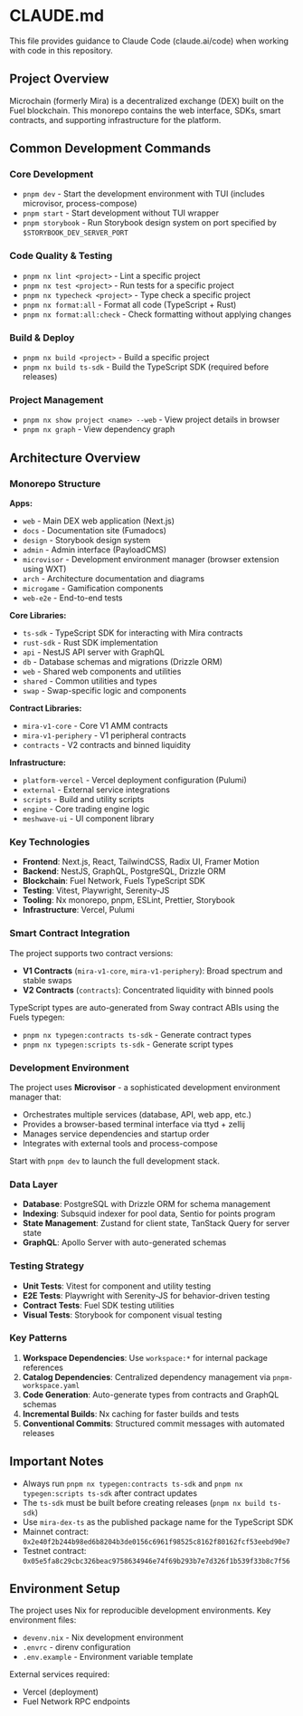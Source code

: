 # CLAUDE.md

This file provides guidance to Claude Code (claude.ai/code) when working with code in this repository.

## Project Overview

Microchain (formerly Mira) is a decentralized exchange (DEX) built on the Fuel blockchain. This monorepo contains the web interface, SDKs, smart contracts, and supporting infrastructure for the platform.

## Common Development Commands

### Core Development
- `pnpm dev` - Start the development environment with TUI (includes microvisor, process-compose)
- `pnpm start` - Start development without TUI wrapper 
- `pnpm storybook` - Run Storybook design system on port specified by `$STORYBOOK_DEV_SERVER_PORT`

### Code Quality & Testing
- `pnpm nx lint <project>` - Lint a specific project
- `pnpm nx test <project>` - Run tests for a specific project  
- `pnpm nx typecheck <project>` - Type check a specific project
- `pnpm nx format:all` - Format all code (TypeScript + Rust)
- `pnpm nx format:all:check` - Check formatting without applying changes

### Build & Deploy
- `pnpm nx build <project>` - Build a specific project
- `pnpm nx build ts-sdk` - Build the TypeScript SDK (required before releases)

### Project Management
- `pnpm nx show project <name> --web` - View project details in browser
- `pnpm nx graph` - View dependency graph

## Architecture Overview

### Monorepo Structure

**Apps:**
- `web` - Main DEX web application (Next.js)
- `docs` - Documentation site (Fumadocs)
- `design` - Storybook design system
- `admin` - Admin interface (PayloadCMS)
- `microvisor` - Development environment manager (browser extension using WXT)
- `arch` - Architecture documentation and diagrams
- `microgame` - Gamification components
- `web-e2e` - End-to-end tests

**Core Libraries:**
- `ts-sdk` - TypeScript SDK for interacting with Mira contracts
- `rust-sdk` - Rust SDK implementation
- `api` - NestJS API server with GraphQL
- `db` - Database schemas and migrations (Drizzle ORM)
- `web` - Shared web components and utilities
- `shared` - Common utilities and types
- `swap` - Swap-specific logic and components

**Contract Libraries:**
- `mira-v1-core` - Core V1 AMM contracts
- `mira-v1-periphery` - V1 peripheral contracts  
- `contracts` - V2 contracts and binned liquidity

**Infrastructure:**
- `platform-vercel` - Vercel deployment configuration (Pulumi)
- `external` - External service integrations
- `scripts` - Build and utility scripts
- `engine` - Core trading engine logic
- `meshwave-ui` - UI component library

### Key Technologies

- **Frontend**: Next.js, React, TailwindCSS, Radix UI, Framer Motion
- **Backend**: NestJS, GraphQL, PostgreSQL, Drizzle ORM
- **Blockchain**: Fuel Network, Fuels TypeScript SDK
- **Testing**: Vitest, Playwright, Serenity-JS
- **Tooling**: Nx monorepo, pnpm, ESLint, Prettier, Storybook
- **Infrastructure**: Vercel, Pulumi

### Smart Contract Integration

The project supports two contract versions:
- **V1 Contracts** (`mira-v1-core`, `mira-v1-periphery`): Broad spectrum and stable swaps
- **V2 Contracts** (`contracts`): Concentrated liquidity with binned pools

TypeScript types are auto-generated from Sway contract ABIs using the Fuels typegen:
- `pnpm nx typegen:contracts ts-sdk` - Generate contract types
- `pnpm nx typegen:scripts ts-sdk` - Generate script types

### Development Environment

The project uses **Microvisor** - a sophisticated development environment manager that:
- Orchestrates multiple services (database, API, web app, etc.)
- Provides a browser-based terminal interface via ttyd + zellij
- Manages service dependencies and startup order
- Integrates with external tools and process-compose

Start with `pnpm dev` to launch the full development stack.

### Data Layer

- **Database**: PostgreSQL with Drizzle ORM for schema management
- **Indexing**: Subsquid indexer for pool data, Sentio for points program
- **State Management**: Zustand for client state, TanStack Query for server state
- **GraphQL**: Apollo Server with auto-generated schemas

### Testing Strategy

- **Unit Tests**: Vitest for component and utility testing
- **E2E Tests**: Playwright with Serenity-JS for behavior-driven testing
- **Contract Tests**: Fuel SDK testing utilities
- **Visual Tests**: Storybook for component visual testing

### Key Patterns

1. **Workspace Dependencies**: Use `workspace:*` for internal package references
2. **Catalog Dependencies**: Centralized dependency management via `pnpm-workspace.yaml`
3. **Code Generation**: Auto-generate types from contracts and GraphQL schemas
4. **Incremental Builds**: Nx caching for faster builds and tests
5. **Conventional Commits**: Structured commit messages with automated releases

## Important Notes

- Always run `pnpm nx typegen:contracts ts-sdk` and `pnpm nx typegen:scripts ts-sdk` after contract updates
- The `ts-sdk` must be built before creating releases (`pnpm nx build ts-sdk`)
- Use `mira-dex-ts` as the published package name for the TypeScript SDK
- Mainnet contract: `0x2e40f2b244b98ed6b8204b3de0156c6961f98525c8162f80162fcf53eebd90e7`
- Testnet contract: `0x05e5fa8c29cbc326beac9758634946e74f69b293b7e7d326f1b539f33b8c7f56`

## Environment Setup

The project uses Nix for reproducible development environments. Key environment files:
- `devenv.nix` - Nix development environment
- `.envrc` - direnv configuration
- `.env.example` - Environment variable template

External services required:
- Vercel (deployment)
- Fuel Network RPC endpoints
